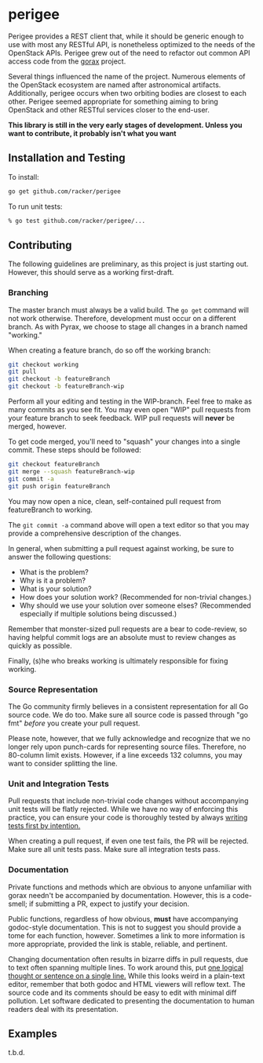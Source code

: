 # perigee

Perigee provides a REST client that, while it should be generic enough to use with most any RESTful API, is nonetheless optimized to the needs of the OpenStack APIs.
Perigee grew out of the need to refactor out common API access code from the [gorax](http://github.com/racker/gorax) project.

Several things influenced the name of the project.
Numerous elements of the OpenStack ecosystem are named after astronomical artifacts.
Additionally, perigee occurs when two orbiting bodies are closest to each other.
Perigee seemed appropriate for something aiming to bring OpenStack and other RESTful services closer to the end-user.

**This library is still in the very early stages of development. Unless you want to contribute, it probably isn't what you want**

## Installation and Testing

To install:

```bash
go get github.com/racker/perigee
```

To run unit tests:

```bash
% go test github.com/racker/perigee/...
```

## Contributing

The following guidelines are preliminary, as this project is just starting out.
However, this should serve as a working first-draft.

### Branching

The master branch must always be a valid build.
The `go get` command will not work otherwise.
Therefore, development must occur on a different branch.
As with Pyrax, we choose to stage all changes in a branch named "working."

When creating a feature branch, do so off the working branch:

```bash
git checkout working
git pull
git checkout -b featureBranch
git checkout -b featureBranch-wip
```

Perform all your editing and testing in the WIP-branch.
Feel free to make as many commits as you see fit.
You may even open "WIP" pull requests from your feature branch to seek feedback.
WIP pull requests will **never** be merged, however.

To get code merged, you'll need to "squash" your changes into a single commit.
These steps should be followed:

```bash
git checkout featureBranch
git merge --squash featureBranch-wip
git commit -a
git push origin featureBranch
```

You may now open a nice, clean, self-contained pull request from featureBranch to working.

The `git commit -a` command above will open a text editor so that
you may provide a comprehensive description of the changes.

In general, when submitting a pull request against working,
be sure to answer the following questions:

- What is the problem?
- Why is it a problem?
- What is your solution?
- How does your solution work?  (Recommended for non-trivial changes.)
- Why should we use your solution over someone elses?  (Recommended especially if multiple solutions being discussed.)

Remember that monster-sized pull requests are a bear to code-review,
so having helpful commit logs are an absolute must to review changes as quickly as possible.

Finally, (s)he who breaks working is ultimately responsible for fixing working.

### Source Representation

The Go community firmly believes in a consistent representation for all Go source code.
We do too.
Make sure all source code is passed through "go fmt" *before* you create your pull request.

Please note, however, that we fully acknowledge and recognize that we no longer rely upon punch-cards for representing source files.
Therefore, no 80-column limit exists.
However, if a line exceeds 132 columns, you may want to consider splitting the line.

### Unit and Integration Tests

Pull requests that include non-trivial code changes without accompanying unit tests will be flatly rejected.
While we have no way of enforcing this practice,
you can ensure your code is thoroughly tested by always [writing tests first by intention.](http://en.wikipedia.org/wiki/Test-driven_development)

When creating a pull request, if even one test fails, the PR will be rejected.
Make sure all unit tests pass.
Make sure all integration tests pass.

### Documentation

Private functions and methods which are obvious to anyone unfamiliar with gorax needn't be accompanied by documentation.
However, this is a code-smell; if submitting a PR, expect to justify your decision.

Public functions, regardless of how obvious, **must** have accompanying godoc-style documentation.
This is not to suggest you should provide a tome for each function, however.
Sometimes a link to more information is more appropriate, provided the link is stable, reliable, and pertinent.

Changing documentation often results in bizarre diffs in pull requests, due to text often spanning multiple lines.
To work around this, put [one logical thought or sentence on a single line.](http://rhodesmill.org/brandon/2012/one-sentence-per-line/)
While this looks weird in a plain-text editor,
remember that both godoc and HTML viewers will reflow text.
The source code and its comments should be easy to edit with minimal diff pollution.
Let software dedicated to presenting the documentation to human readers deal with its presentation.

## Examples

t.b.d.

